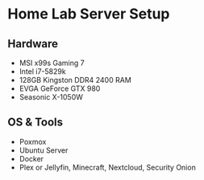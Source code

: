 # Home Lab Server Setup

## Hardware
- MSI x99s Gaming 7
- Intel i7-5829k
- 128GB Kingston DDR4 2400 RAM
- EVGA GeForce GTX 980
- Seasonic X-1050W

## OS & Tools
- Poxmox
- Ubuntu Server
- Docker
- Plex or Jellyfin, Minecraft, Nextcloud, Security Onion
